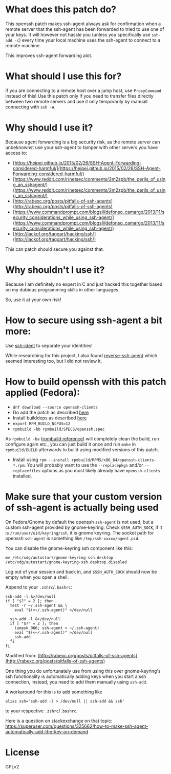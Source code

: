 # What does this patch do?
This openssh patch makes ssh-agent always ask for confirmation when a remote server that the ssh-agent has been forwarded to tried to use one of your keys.
It will however not hassle you (unless you specifically use `ssh-add -c`) every time your local machine uses the ssh-agent to connect to a remote machine.

This improves ssh-agent forwarding alot.

# What should I use this for?
If you are connecting to a remote host over a jump host, use `ProxyCommand` instead of this!
Use this patch only if you need to transfer files directly between two remote servers and use it only temporarily by manuall connecting with `ssh -A`.

# Why should I use it?
Because agent forwarding is a big security risk, as the remote server can unbeknownst use your ssh-agent to tamper with other servers you have access to:

 * [https://heipei.github.io/2015/02/26/SSH-Agent-Forwarding-considered-harmful/](https://heipei.github.io/2015/02/26/SSH-Agent-Forwarding-considered-harmful/)
 * [https://www.reddit.com/r/netsec/comments/2m2zpb/the_perils_of_using_an_sshagent/](https://www.reddit.com/r/netsec/comments/2m2zpb/the_perils_of_using_an_sshagent/)
 * [http://rabexc.org/posts/pitfalls-of-ssh-agents](http://rabexc.org/posts/pitfalls-of-ssh-agents)
 * [https://www.commandprompt.com/blogs/ildefonso_camargo/2013/11/security_considerations_while_using_ssh-agent/](https://www.commandprompt.com/blogs/ildefonso_camargo/2013/11/security_considerations_while_using_ssh-agent/)
 * [http://lackof.org/taggart/hacking/ssh/](http://lackof.org/taggart/hacking/ssh/)

This can patch should secure you against that.

# Why shouldn't I use it?
Because I am definitely no expert in C and just hacked this together based on my dubious programming skills in other languages.

So, use it at your own risk!

# How to secure using ssh-agent a bit more:
Use [ssh-ident](https://github.com/ccontavalli/ssh-ident) to separate your identities!

While researching for this project, I also found [reverse-ssh-agent](https://github.com/ewindisch/reverse-ssh-agent) which seemed interesting too, but I did not review it.

# How to build openssh with this patch applied (Fedora):
  * `dnf download --source openssh-clients`
  * Do add the patch as described [here](https://unix.stackexchange.com/questions/16904/how-to-unpack-modify-rebuild-and-install-a-srpm)
  * Install builddeps as described [here](https://stackoverflow.com/questions/13227162/automatically-install-build-dependencies-prior-to-building-an-rpm-package)
  * `export RPM_BUILD_NCPUS=12`
  * `rpmbuild -bb rpmbuild/SPECS/openssh.spec`

As `rpmbuild -ba` ([rpmbuild reference](http://www.rpm.org/max-rpm-snapshot/ch-rpm-b-command.html)) will completely clean the build, run configure again etc., you can just build it once and run `make` in `rpmbuild/BUILD` afterwards to build using modified versions of this patch.

  * Install using `rpm --install rpmbuild/RPMS/x86_64/openssh-clients-*.rpm`. You will probably want to use the `--replacepkgs` and/or `--replacefiles` options as you most likely already have `openssh-clients` installed.

# Make sure that your custom version of ssh-agent is actually being used
On Fedora/Gnome by default the openssh `ssh-agent` is not used, but a custom ssh-agent provided by gnome-keyring. Check `$SSH_AUTH_SOCK`, if it is `/run/user/uid/keyring/ssh`, it is gnome keyring. The socket path for openssh `ssh-agent` is something like `/tmp/ssh-xxxxx/agent.pid`.

You can disable the gnome-keyring ssh component like this:

```
mv /etc/xdg/autostart/gnome-keyring-ssh.desktop /etc/xdg/autostart/gnome-keyring-ssh.desktop.disabled
```

Log out of your session and back in, and `$SSH_AUTH_SOCK` should now be empty when you open a shell.

Append to your `.zshrc`/`.bashrc`:
```
ssh-add -l &>/dev/null
if [ "$?" = 2 ]; then
  test -r ~/.ssh-agent && \
    eval "$(<~/.ssh-agent)" >/dev/null

  ssh-add -l &>/dev/null
  if [ "$?" = 2 ]; then
    (umask 066; ssh-agent > ~/.ssh-agent)
    eval "$(<~/.ssh-agent)" >/dev/null
    ssh-add
  fi
fi
```

Modified from: [http://rabexc.org/posts/pitfalls-of-ssh-agents](http://rabexc.org/posts/pitfalls-of-ssh-agents)

One thing you do unfortunately use from using this over gnome-keyring's ssh functionality is automatically adding keys when you start a ssh connection, instead, you need to add them manually using `ssh-add`.

A workaround for this is to add something like

    alias ssh='ssh-add -l > /dev/null || ssh-add && ssh'

to your respective `.zshrc`/`.bashrc`.

Here is a question on stackexchange on that topic: https://superuser.com/questions/325662/how-to-make-ssh-agent-automatically-add-the-key-on-demand

# License
GPLv2
